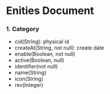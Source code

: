 # Enities Document

### 1. Category
- cid(String): physical id
- createAt(String, not null): create date
- enable(Boolean, not null)
- active(Boolean, null)
- identifier(not null)
- name(String)
- icon(String)
- rev(Integer)